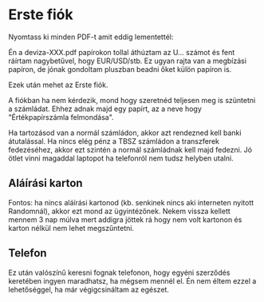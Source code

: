 # Erste fiók

Nyomtass ki minden PDF-t amit eddig lementettél:

Én a deviza-XXX.pdf papírokon tollal áthúztam az U… számot és fent ráírtam nagybetűvel, hogy EUR/USD/stb. Ez ugyan rajta van a megbízási papíron, de jónak gondoltam pluszban beadni őket külön papíron is.

Ezek után mehet az Erste fiók.

A fiókban ha nem kérdezik, mond hogy szeretnéd teljesen meg is szüntetni a számládat. Ehhez adnak majd egy papírt, az a neve hogy "Értékpapírszámla felmondása".

Ha tartozásod van a normál számládon, akkor azt rendezned kell banki átutalással. Ha nincs elég pénz a TBSZ számládon a transzferek fedezéséhez, akkor ezt szintén a normál számládnak kell majd fedezni. Jó ötlet vinni magaddal laptopot ha telefonról nem tudsz helyben utalni.

## Aláírási karton

Fontos: ha nincs aláírási kartonod (kb. senkinek nincs aki interneten nyitott Randomnál), akkor ezt mond az ügyintézőnek. Nekem vissza kellett mennem 3 nap múlva mert addigra jöttek rá hogy nem volt kartonon és karton nélkül nem lehet megszűntetni.

## Telefon

Ez után valószínű keresni fognak telefonon, hogy egyéni szerződés keretében ingyen maradhatsz, ha mégsem mennél el. Én nem éltem ezzel a lehetőséggel, ha már végigcsináltam az egészet.
